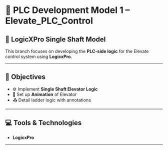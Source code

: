 # 🧾 PLC Development Model 1 – Elevate_PLC_Control

## 🤖 LogicXPro Single Shaft Model

This branch focuses on developing the **PLC-side logic** for the Elevate control system using **LogicxPro**.

---

## 🎯 Objectives

- ⚙️ Implement **Single Shaft Elevator Logic**
- 🔄 Set up **Animation** of Elevator
- 📤 Detail ladder logic with annotations

---

## 💻 Tools & Technologies

- **LogicxPro**

---